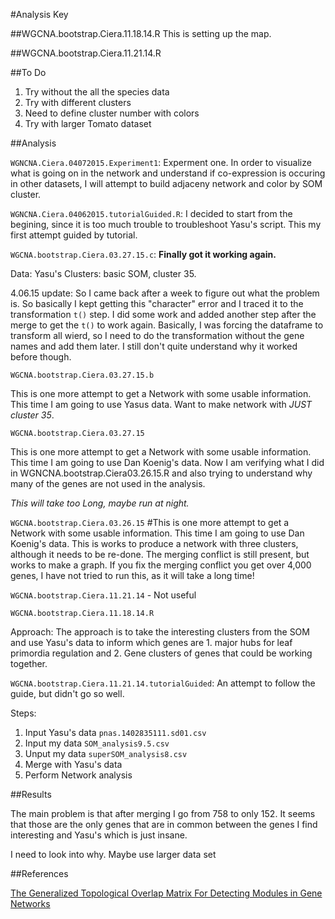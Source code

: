 #Analysis Key

##WGCNA.bootstrap.Ciera.11.18.14.R
This is setting up the map.  

##WGCNA.bootstrap.Ciera.11.21.14.R


##To Do

1. Try without the all the species data
2. Try with different clusters 
3. Need to define cluster number with colors
4. Try with larger Tomato dataset


##Analysis

`WGNCNA.Ciera.04072015.Experiment1`: Experment one.  In order to visualize what is going on in the network and understand if co-expression is occuring in other datasets, I will attempt to build adjaceny network and color by SOM cluster.  

`WGNCNA.Ciera.04062015.tutorialGuided.R`: I decided to start from the begining, since it is too much trouble to troubleshoot Yasu's script.  This my first attempt guided by tutorial.

`WGCNA.bootstrap.Ciera.03.27.15.c`: **Finally got it working again.**

Data: Yasu's
Clusters: basic SOM, cluster 35.

4.06.15 update: So I came back after a week to figure out what the problem is.  So basically I kept getting this "character" error and I traced it to the transformation `t()` step. I did some work and added another step after the merge to get the `t()` to work again.  Basically, I was forcing the dataframe to transform all wierd, so I need to do the transformation without the gene names and add them later.  I still don't quite understand why it worked before though. 

`WGCNA.bootstrap.Ciera.03.27.15.b`

This is one more attempt to get a Network with some usable information. This time I am going to use Yasus data.  Want to make network with *JUST cluster 35*.

`WGCNA.bootstrap.Ciera.03.27.15`

This is one more attempt to get a Network with some usable information. This time I am going to 
use Dan Koenig's data. Now I am verifying what I did in WGNCNA.bootstrap.Ciera03.26.15.R and also trying to understand why many of the genes are not used in the analysis.

*This will take too Long, maybe run at night.*

`WGCNA.bootstrap.Ciera.03.26.15` #This is one more attempt to get a Network with some usable information. This time I am going to use Dan Koenig's data. This is works to produce a network with three clusters, although it needs to be re-done.  The merging conflict is still present, but works to make a graph.  If you fix the merging conflict you get over 4,000 genes, I have not tried to run this, as it will take a long time!

`WGCNA.bootstrap.Ciera.11.21.14` - Not useful

`WGCNA.bootstrap.Ciera.11.18.14.R`

Approach: The approach is to take the interesting clusters from the SOM and use Yasu's data to inform which genes are 1. major hubs for leaf primordia regulation and 2. Gene clusters of genes that could be working together. 

`WGCNA.bootstrap.Ciera.11.21.14.tutorialGuided`: An attempt to follow the guide, but didn't go so well.


Steps:
1. Input Yasu's data `pnas.1402835111.sd01.csv`
2. Input my data  `SOM_analysis9.5.csv` 
3. Unput my data `superSOM_analysis8.csv`
4. Merge with Yasu's data
5. Perform Network analysis


##Results

The main problem is that after merging I go from 758 to only 152. It seems that those are the only genes that are in common between the genes I find interesting and Yasu's which is just insane. 

I need to look into why.  Maybe use larger data set 




##References

[The Generalized Topological Overlap Matrix For
Detecting Modules in Gene Networks
](http://labs.genetics.ucla.edu/horvath/GTOM/old/GTOM_tech_report.pdf) 